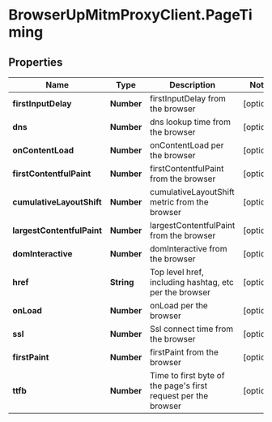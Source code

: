# BrowserUpMitmProxyClient.PageTiming

## Properties

Name | Type | Description | Notes
------------ | ------------- | ------------- | -------------
**firstInputDelay** | **Number** | firstInputDelay from the browser | [optional] 
**dns** | **Number** | dns lookup time from the browser | [optional] 
**onContentLoad** | **Number** | onContentLoad per the browser | [optional] 
**firstContentfulPaint** | **Number** | firstContentfulPaint from the browser | [optional] 
**cumulativeLayoutShift** | **Number** | cumulativeLayoutShift metric from the browser | [optional] 
**largestContentfulPaint** | **Number** | largestContentfulPaint from the browser | [optional] 
**domInteractive** | **Number** | domInteractive from the browser | [optional] 
**href** | **String** | Top level href, including hashtag, etc per the browser | [optional] 
**onLoad** | **Number** | onLoad per the browser | [optional] 
**ssl** | **Number** | Ssl connect time from the browser | [optional] 
**firstPaint** | **Number** | firstPaint from the browser | [optional] 
**ttfb** | **Number** | Time to first byte of the page&#39;s first request per the browser | [optional] 


